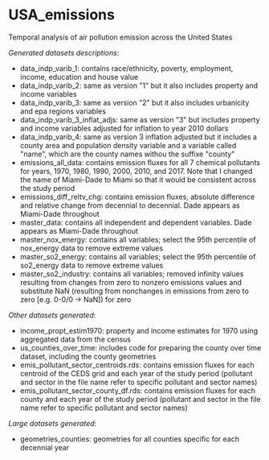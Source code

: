 # USA_emissions
Temporal analysis of air pollution emission across the United States


*Generated datasets descriptions*:

- data_indp_varib_1: contains race/ethnicity, poverty, employment, income, education and house value
- data_indp_varib_2: same as version "1" but it also includes property and income variables
- data_indp_varib_3: same as version "2" but it also includes urbanicity and epa regions variables
- data_indp_varib_3_inflat_adjs: same as version "3" but includes property and income variables adjusted for inflation to year 2010 dollars
- data_indp_varib_4: same as version 3 inflation adjusted but it includes a county area and population density variable and a variable called "name", which are the county names withou the suffixe "county"
- emissions_all_data: contains emission fluxes for all 7 chemical pollutants for years, 1970, 1980, 1990, 2000, 2010, and 2017. Note that I changed the name of Miami-Dade to Miami so that it would be consistent across the study period
- emissions_diff_reltv_chg: contains emission fluxes, absolute difference and relative change from decennial to decennial. Dade appears as Miami-Dade throughout
- master_data: contains all independent and dependent variables. Dade appears as Miami-Dade throughout 
- master_nox_energy: contains all variables; select the 95th percentile of nox_energy data to remove extreme values
- master_so2_energy: contains all variables; select the 95th percentile of so2_energy data to remove extreme values
- master_so2_industry: contains all variables; removed infinity values resulting from changes from zero to nonzero emissions values and substitute NaN (resulting from nonchanges in emissions from zero to zero [e.g. 0-0/0 -> NaN]) for zero


*Other datasets generated*:
- income_propt_estim1970: property and income estimates for 1970 using aggregated data from the census
- us_counties_over_time: includes code for preparing the county over time dataset, including the county geometries
- emis_pollutant_sector_centroids.rds: contains emission fluxes for each centroid of the CEDS grid and each year of the study period (pollutant and sector in the file name refer to specific pollutant and sector names)
- emis_pollutant_sector_county_df.rds: contains emission fluxes for each county and each year of the study period (pollutant and sector in the file name refer to specific pollutant and sector names)

*Large datasets generated*:
- geometries_counties: geometries for all counties specific for each decennial year
